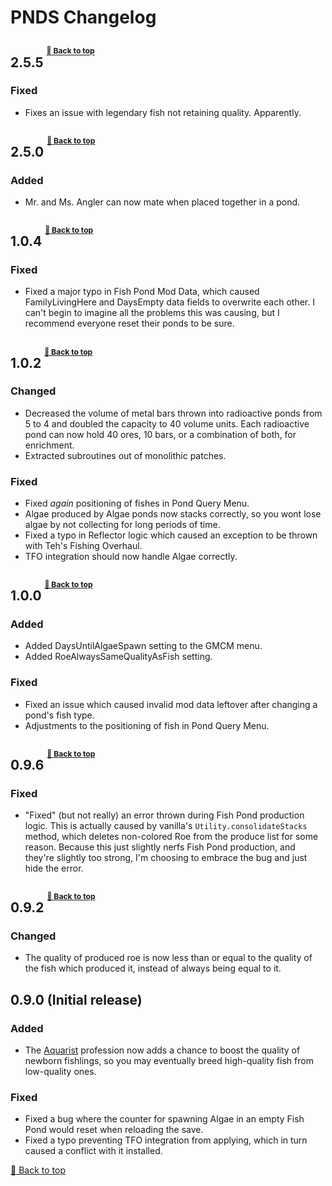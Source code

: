 ﻿# PNDS Changelog

## 2.5.5 <sup><sup><sup>[🔼 Back to top](#pnds-changelog)</sup></sup></sup>

### Fixed

* Fixes an issue with legendary fish not retaining quality. Apparently.

## 2.5.0 <sup><sup><sup>[🔼 Back to top](#pnds-changelog)</sup></sup></sup>

### Added

* Mr. and Ms. Angler can now mate when placed together in a pond.

## 1.0.4 <sup><sup><sup>[🔼 Back to top](#pnds-changelog)</sup></sup></sup>

### Fixed

* Fixed a major typo in Fish Pond Mod Data, which caused FamilyLivingHere and DaysEmpty data fields to overwrite each other. I can't begin to imagine all the problems this was causing, but I recommend everyone reset their ponds to be sure.

## 1.0.2 <sup><sup><sup>[🔼 Back to top](#pnds-changelog)</sup></sup></sup>

### Changed

* Decreased the volume of metal bars thrown into radioactive ponds from 5 to 4 and doubled the capacity to 40 volume units. Each radioactive pond can now hold 40 ores, 10 bars, or a combination of both, for enrichment.
* Extracted subroutines out of monolithic patches.

### Fixed

* Fixed *again* positioning of fishes in Pond Query Menu.
* Algae produced by Algae ponds now stacks correctly, so you wont lose algae by not collecting for long periods of time.
* Fixed a typo in Reflector logic which caused an exception to be thrown with Teh's Fishing Overhaul.
* TFO integration should now handle Algae correctly.

## 1.0.0 <sup><sup><sup>[🔼 Back to top](#pnds-changelog)</sup></sup></sup>

### Added

* Added DaysUntilAlgaeSpawn setting to the GMCM menu.
* Added RoeAlwaysSameQualityAsFish setting.

### Fixed

* Fixed an issue which caused invalid mod data leftover after changing a pond's fish type.
* Adjustments to the positioning of fish in Pond Query Menu.

## 0.9.6 <sup><sup><sup>[🔼 Back to top](#pnds-changelog)</sup></sup></sup>

### Fixed

* "Fixed" (but not really) an error thrown during Fish Pond production logic. This is actually caused by vanilla's `Utility.consolidateStacks` method, which deletes non-colored Roe from the produce list for some reason. Because this just slightly nerfs Fish Pond production, and they're slightly too strong, I'm choosing to embrace the bug and just hide the error.

## 0.9.2 <sup><sup><sup>[🔼 Back to top](#pnds-changelog)</sup></sup></sup>

### Changed

* The quality of produced roe is now less than or equal to the quality of the fish which produced it, instead of always being equal to it.

## 0.9.0 (Initial release)

### Added

* The [Aquarist](../Professions) profession now adds a chance to boost the quality of newborn fishlings, so you may eventually breed high-quality fish from low-quality ones.

### Fixed

* Fixed a bug where the counter for spawning Algae in an empty Fish Pond would reset when reloading the save.
* Fixed a typo preventing TFO integration from applying, which in turn caused a conflict with it installed.

[🔼 Back to top](#pnds-changelog)